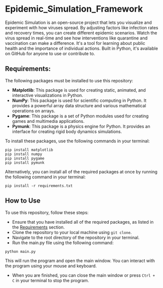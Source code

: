 # Epidemic_Simulation_Framework
Epidemic Simulation is an open-source project that lets you visualize and experiment with how viruses spread. By adjusting factors like infection rates and recovery times, you can create different epidemic scenarios. Watch the virus spread in real-time and see how interventions like quarantine and vaccination can make a difference. It's a tool for learning about public health and the importance of individual actions. Built in Python, it's available on GitHub for anyone to use or contribute to.

<a name="Requirements"></a>
## Requirements:

The following packages must be installed to use this repository:

- **Matplotlib**: This package is used for creating static, animated, and interactive visualizations in Python.
- **NumPy**: This package is used for scientific computing in Python. It provides a powerful array data structure and various mathematical operations on arrays.
- **Pygame**: This package is a set of Python modules used for creating games and multimedia applications.
- **Pymunk**: This package is a physics engine for Python. It provides an interface for creating rigid body dynamics simulations.

To install these packages, use the following commands in your terminal:
```
pip install matplotlib
pip install numpy
pip install pygame
pip install pymunk
```

Alternatively, you can install all of the required packages at once by running the following command in your terminal:
```
pip install -r requirements.txt
```

## How to Use

To use this repository, follow these steps:

- Ensure that you have installed all of the required packages, as listed in the [Requirements](#Requirements) section.
- Clone the repository to your local machine using `git clone`.
- Navigate to the root directory of the repository in your terminal.
- Run the main.py file using the following command:
```
python main.py
```

This will run the program and open the main window. You can interact with the program using your mouse and keyboard.

- When you are finished, you can close the main window or press `Ctrl + C` in your terminal to stop the program.
